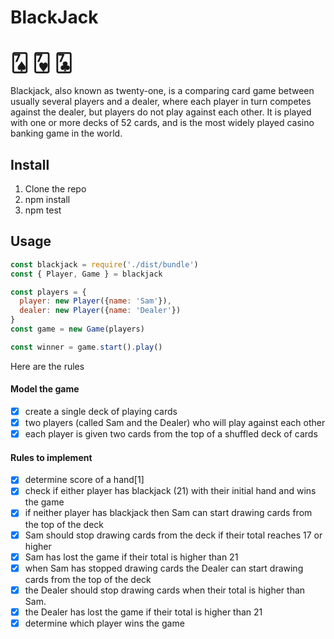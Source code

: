 # BlackJack

# 🂧 🂷 🃗

Blackjack, also known as twenty-one, is a comparing card game between usually several players and a dealer, where each player in turn competes against the dealer, but players do not play against each other. It is played with one or more decks of 52 cards, and is the most widely played casino banking game in the world.

## Install

1) Clone the repo
2) npm install
3) npm test

## Usage

```js
const blackjack = require('./dist/bundle')
const { Player, Game } = blackjack

const players = {
  player: new Player({name: 'Sam'}),
  dealer: new Player({name: 'Dealer'})
}
const game = new Game(players)

const winner = game.start().play()
```

Here are the rules

#### Model the game
- [x] create a single deck of playing cards
- [x] two players (called Sam and the Dealer) who will play against each other
- [x] each player is given two cards from the top of a shuffled deck of cards

#### Rules to implement
- [x] determine score of a hand[1]
- [x] check if either player has blackjack (21) with their initial hand and wins the game
- [x] if neither player has blackjack then Sam can start drawing cards from the top of the deck
- [x] Sam should stop drawing cards from the deck if their total reaches 17 or higher
- [x] Sam has lost the game if their total is higher than 21
- [x] when Sam has stopped drawing cards the Dealer can start drawing cards from the top of the deck
- [x] the Dealer should stop drawing cards when their total is higher than Sam.
- [x] the Dealer has lost the game if their total is higher than 21
- [x] determine which player wins the game
